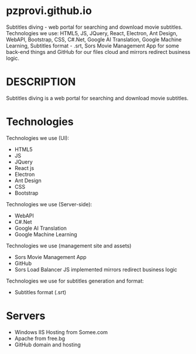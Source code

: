 # pzprovi.github.io
Subtitles diving - web portal for searching and download movie subtitles. Technologies we use: HTML5, JS, JQuery, React, Electron, Ant Design, WebAPI, Bootstrap, CSS, C#.Net, Google AI Translation, Google Machine Learning, Subtitles format - .srt, Sors Movie Management App for some back-end things and GitHub for our files cloud and mirrors redirect business logic.

# DESCRIPTION
Subtitles diving is a web portal for searching and download movie subtitles.

# Technologies
Technologies we use (UI): 
 - HTML5
 - JS
 - JQuery
 - React js
 - Electron
 - Ant Design
 - CSS
 - Bootstrap
  
 Technologies we use (Server-side): 
 - WebAPI
 - C#.Net
 - Google AI Translation
 - Google Machine Learning
 
 Technologies we use (management site and assets) 
 - Sors Movie Management App 
 - GitHub 
 - Sors Load Balancer JS implemented mirrors redirect business logic
 
  Technologies we use for subtitles generation and format:
 - Subtitles format (.srt)
 
 # Servers
 - Windows IIS Hosting from Somee.com
 - Apache from free.bg
 - GitHub domain and hosting
 
